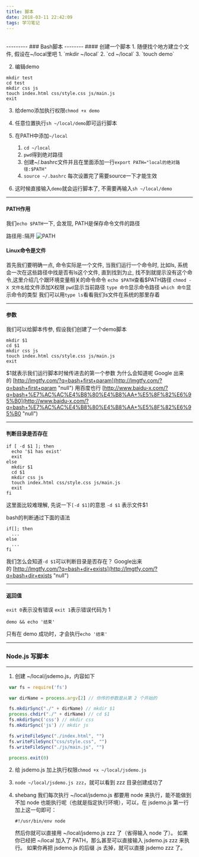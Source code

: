 ```yaml
---
title: 脚本
date: 2018-03-11 22:42:09
tags: 学习笔记
---
```

<br />
---------
### Bash脚本
--------
#### 创建一个脚本
1. 随便找个地方建立个文件, 假设在~/local里吧
   1. `mkdir ~/local`
   2. `cd ~/local`
   3. `touch demo`

2. 编辑demo
```shell
mkdir test
cd test
mkdir css js
touch index.html css/style.css js/main.js
exit
```
3. 给demo添加执行权限`chmod +x demo`

4. 任意位置执行`sh ~/local/demo`即可运行脚本

5. 在PATH中添加`~/local`
   1. `cd ~/local`
   2. `pwd`得到绝对路径
   3. 创建~/.bashrc文件并且在里面添加一行`export PATH="local的绝对路径:$PATH"` 
   4. `source ~/.bashrc` 每次设置完了需要source一下才能生效

6. 这时候直接输入`demo`就会运行脚本了, 不需要再输入`sh ~/local/demo`
---------------------
#### PATH作用
我们`echo $PATH`一下, 会发现, PATH是保存命令文件的路径

路径用`:`隔开
![PATH](https://upload-images.jianshu.io/upload_images/8412690-531c6c69ae84d3ba.png?imageMogr2/auto-orient/strip%7CimageView2/2/w/1240)

#### Linux命令是文件

首先我们要明确一点, 命令实际是一个文件, 当我们运行一个命令时, 比如ls, 系统会一次在这些路径中找是否有ls这个文件, 直到找到为止, 找不到就提示没有这个命令,这里介绍几个跟环境变量相关的命令命令
`echo $PATH`查看$PATH路径
`chmod -X 文件名`给文件添加X权限
`pwd`显示当前路径
`type 命令`显示命令路径
`which 命令`显示命令的类型
我们可以用`type ls`看看我们ls文件在系统的那里存着

---------
#### 参数

我们可以给脚本传参, 假设我们创建了一个demo脚本
```
mkdir $1
cd $1
mkdir css js
touch index.html css/style.css js/main.js
exit
```
$1就表示我们运行脚本时候传进去的第一个参数
为什么会知道呢
Google 出来的 [http://lmgtfy.com/?q=bash+first+param](http://lmgtfy.com/?q=bash+first+param "null")
用百度也行 [http://www.baidu-x.com/?q=bash+%E7%AC%AC%E4%B8%80%E4%B8%AA+%E5%8F%82%E6%95%B0](http://www.baidu-x.com/?q=bash+%E7%AC%AC%E4%B8%80%E4%B8%AA+%E5%8F%82%E6%95%B0 "null")

--------------
#### 判断目录是否存在
```
if [ -d $1 ]; then
  echo '$1 has exist'
  exit
else
  mkdir $1
  cd $1
  mkdir css js
  touch index.html css/style.css js/main.js
  exit
fi
```
这里面比较难理解, 先说一下`[-d $1]`的意思
`-d $1` 表示文件$1

bash的判断通过下面的语法
```
if[]; then
  ...
else
  ...
fi
```
我们怎么会知道`-d $1`可以判断目录是否存在？
Google出来的 [http://lmgtfy.com/?q=bash+dir+exists](http://lmgtfy.com/?q=bash+dir+exists "null")

----------------
#### 返回值
`exit 0`表示没有错误
`exit 1`表示错误代码为 1
```
demo && echo '结束'
```
只有在 demo 成功时，才会执行`echo '结束'`

------
### Node.js 写脚本
------
1. 创建 ~/local/jsdemo.js，内容如下
```js
 var fs = require('fs')

 var dirName = process.argv[2] // 你传的参数是从第 2 个开始的

 fs.mkdirSync("./" + dirName) // mkdir $1
 process.chdir("./" + dirName) // cd $1
 fs.mkdirSync('css') // mkdir css
 fs.mkdirSync('js') // mkdir js

 fs.writeFileSync("./index.html", "")
 fs.writeFileSync("css/style.css", "")
 fs.writeFileSync("./js/main.js", "")

 process.exit(0)
```

2. 给 jsdemo.js 加上执行权限`chmod +x ~/local/jsdemo.js`

3. `node ~/local/jsdemo.js zzz`，就可以看到 zzz 目录创建成功了

4. shebang 
我们每次执行 ~/local/jsdemo.js 都要用 node 来执行，能不能做到不加 node 也能执行呢（也就是指定执行环境），可以，在 jsdemo.js 第一行加上这一句即可：

    ```
    #!/usr/bin/env node
    ```

   然后你就可以直接用 ~/local/jsdemo.js zzz 了（省得输入 node 了）。
如果你已经把 ~/local 加入了 PATH，那么甚至可以直接输入 jsdemo.js zzz 来执行。
如果你再把 jsdemo.js 的后缀 .js 去掉，就可以直接 jsdemo zzz 了。